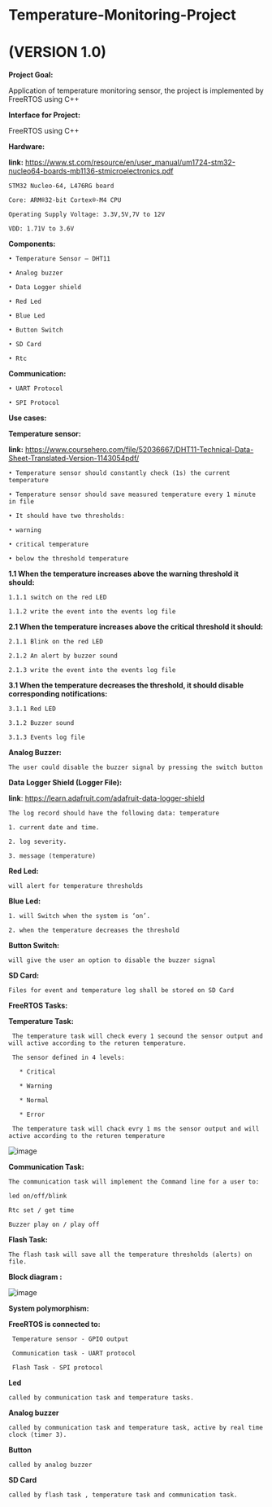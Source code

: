 # Temperature-Monitoring-Project
# (VERSION 1.0)


**Project Goal:**

   Application of temperature monitoring sensor, the project is implemented by FreeRTOS using C++ 

**Interface for Project:**

   FreeRTOS using C++

**Hardware:**
 
 **link:** https://www.st.com/resource/en/user_manual/um1724-stm32-nucleo64-boards-mb1136-stmicroelectronics.pdf

    STM32 Nucleo-64, L476RG board
    
    Core: ARM®32-bit Cortex®-M4 CPU

    Operating Supply Voltage: 3.3V,5V,7V to 12V
    
    VDD: 1.71V to 3.6V

**Components:**

    • Temperature Sensor – DHT11
    
    • Analog buzzer 
    
    • Data Logger shield
    
    • Red Led
    
    • Blue Led
    
    • Button Switch
    
    • SD Card
    
    • Rtc 
    
**Communication:**
    
    • UART Protocol 
    
    • SPI Protocol


**Use cases:**

**Temperature sensor:**

**link:** https://www.coursehero.com/file/52036667/DHT11-Technical-Data-Sheet-Translated-Version-1143054pdf/ 

    • Temperature sensor should constantly check (1s) the current temperature
    
    • Temperature sensor should save measured temperature every 1 minute in file
    
    • It should have two thresholds:
    
    • warning
    
    • critical temperature
    
    • below the threshold temperature
    
**1.1 When the temperature increases above the warning threshold it should:**

    1.1.1 switch on the red LED

    1.1.2 write the event into the events log file

**2.1 When the temperature increases above the critical threshold it should:** 

    2.1.1 Blink on the red LED 

    2.1.2 An alert by buzzer sound 

    2.1.3 write the event into the events log file

**3.1 When the temperature decreases the threshold, it should disable corresponding notifications:**

    3.1.1 Red LED

    3.1.2 Buzzer sound

    3.1.3 Events log file
 
**Analog Buzzer:**

    The user could disable the buzzer signal by pressing the switch button

**Data Logger Shield (Logger File):**

**link**: https://learn.adafruit.com/adafruit-data-logger-shield

    The log record should have the following data: temperature

    1. current date and time.

    2. log severity.

    3. message (temperature)

**Red Led:**

    will alert for temperature thresholds

**Blue Led:**

    1. will Switch when the system is ‘on’.

    2. when the temperature decreases the threshold

**Button Switch:**

    will give the user an option to disable the buzzer signal

**SD Card:**

    Files for event and temperature log shall be stored on SD Card

**FreeRTOS Tasks:**

**Temperature Task:**

     The temperature task will check every 1 secound the sensor output and will active according to the returen temperature.
      
     The sensor defined in 4 levels:
         
       * Critical 
         
       * Warning 
         
       * Normal 
         
       * Error
   
     The temperature task will chack evry 1 ms the sensor output and will active according to the returen temperature

   ![image](https://user-images.githubusercontent.com/66781442/203984336-d14be378-8a2d-4d25-9ec4-ae72628b2d2a.png)

**Communication Task:**

    The communication task will implement the Command line for a user to:

    led on/off/blink

    Rtc set / get time 
    
    Buzzer play on / play off

**Flash Task:**

    The flash task will save all the temperature thresholds (alerts) on file.


**Block diagram :**

   ![image](https://user-images.githubusercontent.com/66781442/203984996-b71b63df-40f6-4a01-8063-c9678e22ba80.png)

**System polymorphism:**

**FreeRTOS is connected to:**

     Temperature sensor - GPIO output
       
     Communication task - UART protocol
       
     Flash Task - SPI protocol
       

**Led**  

    called by communication task and temperature tasks.

**Analog buzzer** 
    
    called by communication task and temperature task, active by real time clock (timer 3).

**Button**  
    
    called by analog buzzer

**SD Card** 
    
    called by flash task , temperature task and communication task.




